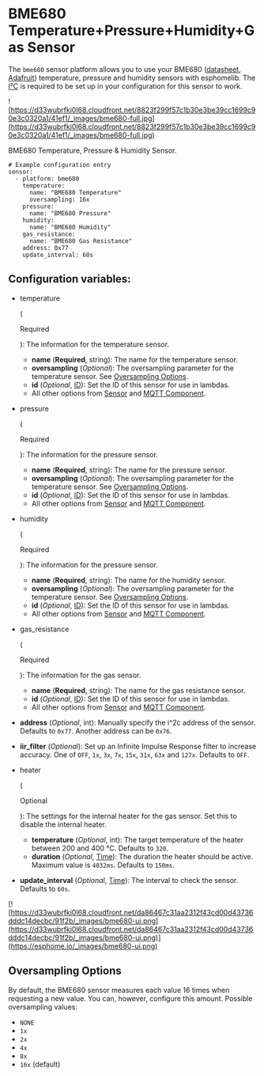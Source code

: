 # BME680 Temperature+Pressure+Humidity+Gas Sensor

The `bme680` sensor platform allows you to use your BME680 ([datasheet](https://cdn-shop.adafruit.com/product-files/3660/BME680.pdf), [Adafruit](https://www.adafruit.com/product/3660)) temperature, pressure and humidity sensors with esphomelib. The [I²C](https://esphome.io/components/i2c#i2c) is required to be set up in your configuration for this sensor to work.

![https://d33wubrfki0l68.cloudfront.net/8823f299f57c1b30e3be39cc1699c90e3c0320a1/41ef1/_images/bme680-full.jpg](https://d33wubrfki0l68.cloudfront.net/8823f299f57c1b30e3be39cc1699c90e3c0320a1/41ef1/_images/bme680-full.jpg)

BME680 Temperature, Pressure & Humidity Sensor.

```
# Example configuration entry
sensor:
  - platform: bme680
    temperature:
      name: "BME680 Temperature"
      oversampling: 16x
    pressure:
      name: "BME680 Pressure"
    humidity:
      name: "BME680 Humidity"
    gas_resistance:
      name: "BME680 Gas Resistance"
    address: 0x77
    update_interval: 60s
```

## Configuration variables:

- temperature

   

  (

  Required

  ): The information for the temperature sensor.

  - **name** (**Required**, string): The name for the temperature sensor.
  - **oversampling** (*Optional*): The oversampling parameter for the temperature sensor. See [Oversampling Options](https://esphome.io/components/sensor/bme680#bme680-oversampling).
  - **id** (*Optional*, [ID](https://esphome.io/guides/configuration-types#config-id)): Set the ID of this sensor for use in lambdas.
  - All other options from [Sensor](https://esphome.io/components/sensor/#config-sensor) and [MQTT Component](https://esphome.io/components/mqtt#config-mqtt-component).

- pressure

   

  (

  Required

  ): The information for the pressure sensor.

  - **name** (**Required**, string): The name for the pressure sensor.
  - **oversampling** (*Optional*): The oversampling parameter for the temperature sensor. See [Oversampling Options](https://esphome.io/components/sensor/bme680#bme680-oversampling).
  - **id** (*Optional*, [ID](https://esphome.io/guides/configuration-types#config-id)): Set the ID of this sensor for use in lambdas.
  - All other options from [Sensor](https://esphome.io/components/sensor/#config-sensor) and [MQTT Component](https://esphome.io/components/mqtt#config-mqtt-component).

- humidity

   

  (

  Required

  ): The information for the pressure sensor.

  - **name** (**Required**, string): The name for the humidity sensor.
  - **oversampling** (*Optional*): The oversampling parameter for the temperature sensor. See [Oversampling Options](https://esphome.io/components/sensor/bme680#bme680-oversampling).
  - **id** (*Optional*, [ID](https://esphome.io/guides/configuration-types#config-id)): Set the ID of this sensor for use in lambdas.
  - All other options from [Sensor](https://esphome.io/components/sensor/#config-sensor) and [MQTT Component](https://esphome.io/components/mqtt#config-mqtt-component).

- gas_resistance

   

  (

  Required

  ): The information for the gas sensor.

  - **name** (**Required**, string): The name for the gas resistance sensor.
  - **id** (*Optional*, [ID](https://esphome.io/guides/configuration-types#config-id)): Set the ID of this sensor for use in lambdas.
  - All other options from [Sensor](https://esphome.io/components/sensor/#config-sensor) and [MQTT Component](https://esphome.io/components/mqtt#config-mqtt-component).

- **address** (*Optional*, int): Manually specify the i^2c address of the sensor. Defaults to `0x77`. Another address can be `0x76`.

- **iir_filter** (*Optional*): Set up an Infinite Impulse Response filter to increase accuracy. One of `OFF`, `1x`, `3x`, `7x`, `15x`, `31x`, `63x` and `127x`. Defaults to `OFF`.

- heater

   

  (

  Optional

  ): The settings for the internal heater for the gas sensor. Set this to disable the internal heater.

  - **temperature** (*Optional*, int): The target temperature of the heater between 200 and 400 °C. Defaults to `320`.
  - **duration** (*Optional*, [Time](https://esphome.io/guides/configuration-types#config-time)): The duration the heater should be active. Maximum value is `4032ms`. Defaults to `150ms`.

- **update_interval** (*Optional*, [Time](https://esphome.io/guides/configuration-types#config-time)): The interval to check the sensor. Defaults to `60s`.

[![https://d33wubrfki0l68.cloudfront.net/da86467c31aa2312f43cd00d43736dddc14decbc/91f2b/_images/bme680-ui.png](https://d33wubrfki0l68.cloudfront.net/da86467c31aa2312f43cd00d43736dddc14decbc/91f2b/_images/bme680-ui.png)](https://esphome.io/_images/bme680-ui.png)



## Oversampling Options

By default, the BME680 sensor measures each value 16 times when requesting a new value. You can, however, configure this amount. Possible oversampling values:

- `NONE`
- `1x`
- `2x`
- `4x`
- `8x`
- `16x` (default)